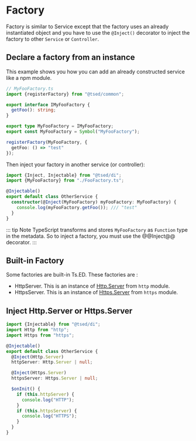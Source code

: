 # Factory

Factory is similar to Service except that the factory uses an already instantiated object and you have to use
the `@Inject()` decorator to inject the factory to other `Service` or `Controller`.

## Declare a factory from an instance

This example shows you how you can add an already constructed service like a npm module.

```typescript
// MyFooFactory.ts
import {registerFactory} from "@tsed/common";

export interface IMyFooFactory {
  getFoo(): string;
}

export type MyFooFactory = IMyFooFactory;
export const MyFooFactory = Symbol("MyFooFactory");

registerFactory(MyFooFactory, {
  getFoo: () => "test"
});
```

Then inject your factory in another service (or controller):

```typescript
import {Inject, Injectable} from "@tsed/di";
import {MyFooFactory} from "./FooFactory.ts";

@Injectable()
export default class OtherService {
  constructor(@Inject(MyFooFactory) myFooFactory: MyFooFactory) {
    console.log(myFooFactory.getFoo()); /// "test"
  }
}
```

::: tip Note TypeScript transforms and stores `MyFooFactory` as `Function` type in the metadata. So to inject a factory,
you must use the @@Inject@@ decorator.
:::

## Built-in Factory

Some factories are built-in Ts.ED. These factories are :

- HttpServer. This is an instance
  of [Http.Server](https://nodejs.org/dist/latest/docs/api/http.html#http_class_http_server) from `http` module.
- HttpsServer. This is an instance
  of [Https.Server](https://nodejs.org/dist/latest/docs/api/https.html#https_class_https_server) from `https` module.

## Inject Http.Server or Https.Server

```typescript
import {Injectable} from "@tsed/di";
import Http from "http";
import Https from "https";

@Injectable()
export default class OtherService {
  @Inject(Http.Server)
  httpServer: Http.Server | null;

  @Inject(Https.Server)
  httpsServer: Https.Server | null;

  $onInit() {
    if (this.httpServer) {
      console.log("HTTP");
    }
    if (this.httpsServer) {
      console.log("HTTPS");
    }
  }
}
```
